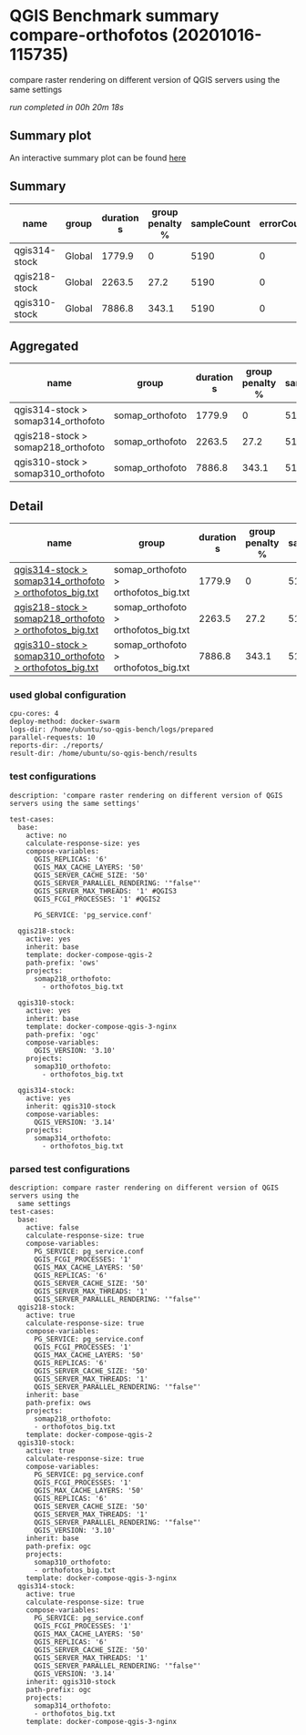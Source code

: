 # QGIS Benchmark summary compare-orthofotos (20201016-115735)


compare raster rendering on different version of QGIS servers using the same settings

_run completed in 00h 20m 18s_
## Summary plot
An interactive summary plot can be found [here](report_compare-orthofotos_20201016-115735_plot.html)

## Summary
| name          | group   |   duration s |   group penalty % |   sampleCount |   errorCount |   memMaxMB |   memAvgMB |   memMinMB |   cpuMax% |   cpuAvg% |   cpuMin% |   errorPct |
|---------------|---------|--------------|-------------------|---------------|--------------|------------|------------|------------|-----------|-----------|-----------|------------|
| qgis314-stock | Global  |       1779.9 |               0   |          5190 |            0 |    11762   |     9800.7 |     2723.3 |      91.4 |      75.3 |      15.5 |          0 |
| qgis218-stock | Global  |       2263.5 |              27.2 |          5190 |            0 |     8627.8 |     7518.4 |     2400.1 |     100   |      99   |      13.5 |          0 |
| qgis310-stock | Global  |       7886.8 |             343.1 |          5190 |            0 |    20490.2 |    17692.2 |     2640.6 |      89.6 |      74.7 |      16.5 |          0 |

## Aggregated
| name                               | group           |   duration s |   group penalty % |   sampleCount |   errorCount |   memMaxMB |   memAvgMB |   memMinMB |   cpuMax% |   cpuAvg% |   cpuMin% |   errorPct |
|------------------------------------|-----------------|--------------|-------------------|---------------|--------------|------------|------------|------------|-----------|-----------|-----------|------------|
| qgis314-stock > somap314_orthofoto | somap_orthofoto |       1779.9 |               0   |          5190 |            0 |    11762   |     9800.7 |     2723.3 |      91.4 |      75.3 |      15.5 |          0 |
| qgis218-stock > somap218_orthofoto | somap_orthofoto |       2263.5 |              27.2 |          5190 |            0 |     8627.8 |     7518.4 |     2400.1 |     100   |      99   |      13.5 |          0 |
| qgis310-stock > somap310_orthofoto | somap_orthofoto |       7886.8 |             343.1 |          5190 |            0 |    20490.2 |    17692.2 |     2640.6 |      89.6 |      74.7 |      16.5 |          0 |

## Detail
| name                                                                                                                                                                                      | group                                |   duration s |   group penalty % |   sampleCount |   errorCount |   errorPct |   meanResTime |   medianResTime |   minResTime |   maxResTime |   pct1ResTime |   pct2ResTime |   pct3ResTime |   throughput |   receivedKBytesPerSec |   sentKBytesPerSec |   responseSizeMB |   memMaxMB |   memAvgMB |   memMinMB |   cpuMax% |   cpuAvg% |   cpuMin% |
|-------------------------------------------------------------------------------------------------------------------------------------------------------------------------------------------|--------------------------------------|--------------|-------------------|---------------|--------------|------------|---------------|-----------------|--------------|--------------|---------------|---------------|---------------|--------------|------------------------|--------------------|------------------|------------|------------|------------|-----------|-----------|-----------|
| [qgis314-stock > somap314_orthofoto > orthofotos_big.txt](../results/details/compare-orthofotos/20201016-115735/qgis314-stock/somap314_orthofoto/orthofotos_big.txt/dashboard/index.html) | somap_orthofoto > orthofotos_big.txt |       1779.9 |               0   |          5190 |            0 |          0 |       342.956 |           284.5 |            6 |         5157 |         617.9 |        812.45 |       1384.32 |     28.9256  |               11737.8  |           11.4766  |           2056.7 |    11762   |     9800.7 |     2723.3 |      91.4 |      75.3 |      15.5 |
| [qgis218-stock > somap218_orthofoto > orthofotos_big.txt](../results/details/compare-orthofotos/20201016-115735/qgis218-stock/somap218_orthofoto/orthofotos_big.txt/dashboard/index.html) | somap_orthofoto > orthofotos_big.txt |       2263.5 |              27.2 |          5190 |            0 |          0 |       436.128 |           351   |            2 |         7622 |         692.8 |        945.45 |       2218    |     22.7921  |                9257.64 |            9.0431  |           2058.6 |     8627.8 |     7518.4 |     2400.1 |     100   |      99   |      13.5 |
| [qgis310-stock > somap310_orthofoto > orthofotos_big.txt](../results/details/compare-orthofotos/20201016-115735/qgis310-stock/somap310_orthofoto/orthofotos_big.txt/dashboard/index.html) | somap_orthofoto > orthofotos_big.txt |       7886.8 |             343.1 |          5190 |            0 |          0 |      1519.61  |           980.5 |            8 |        14126 |        3583.6 |       4301.45 |       6821.16 |      6.55441 |                2583.48 |            2.60055 |           1997.7 |    20490.2 |    17692.2 |     2640.6 |      89.6 |      74.7 |      16.5 |

### used global configuration

```
cpu-cores: 4
deploy-method: docker-swarm
logs-dir: /home/ubuntu/so-qgis-bench/logs/prepared
parallel-requests: 10
reports-dir: ./reports/
result-dir: /home/ubuntu/so-qgis-bench/results

```
### test configurations

```
description: 'compare raster rendering on different version of QGIS servers using the same settings'

test-cases:
  base:
    active: no
    calculate-response-size: yes
    compose-variables:
      QGIS_REPLICAS: '6'
      QGIS_MAX_CACHE_LAYERS: '50'
      QGIS_SERVER_CACHE_SIZE: '50'
      QGIS_SERVER_PARALLEL_RENDERING: '"false"'
      QGIS_SERVER_MAX_THREADS: '1' #QGIS3
      QGIS_FCGI_PROCESSES: '1' #QGIS2

      PG_SERVICE: 'pg_service.conf'

  qgis218-stock:
    active: yes
    inherit: base
    template: docker-compose-qgis-2
    path-prefix: 'ows'
    projects:
      somap218_orthofoto:
        - orthofotos_big.txt

  qgis310-stock:
    active: yes
    inherit: base
    template: docker-compose-qgis-3-nginx
    path-prefix: 'ogc'
    compose-variables:
      QGIS_VERSION: '3.10'
    projects:
      somap310_orthofoto:
        - orthofotos_big.txt

  qgis314-stock:
    active: yes
    inherit: qgis310-stock
    compose-variables:
      QGIS_VERSION: '3.14'
    projects:
      somap314_orthofoto:
        - orthofotos_big.txt

```
### parsed test configurations

```
description: compare raster rendering on different version of QGIS servers using the
  same settings
test-cases:
  base:
    active: false
    calculate-response-size: true
    compose-variables:
      PG_SERVICE: pg_service.conf
      QGIS_FCGI_PROCESSES: '1'
      QGIS_MAX_CACHE_LAYERS: '50'
      QGIS_REPLICAS: '6'
      QGIS_SERVER_CACHE_SIZE: '50'
      QGIS_SERVER_MAX_THREADS: '1'
      QGIS_SERVER_PARALLEL_RENDERING: '"false"'
  qgis218-stock:
    active: true
    calculate-response-size: true
    compose-variables:
      PG_SERVICE: pg_service.conf
      QGIS_FCGI_PROCESSES: '1'
      QGIS_MAX_CACHE_LAYERS: '50'
      QGIS_REPLICAS: '6'
      QGIS_SERVER_CACHE_SIZE: '50'
      QGIS_SERVER_MAX_THREADS: '1'
      QGIS_SERVER_PARALLEL_RENDERING: '"false"'
    inherit: base
    path-prefix: ows
    projects:
      somap218_orthofoto:
      - orthofotos_big.txt
    template: docker-compose-qgis-2
  qgis310-stock:
    active: true
    calculate-response-size: true
    compose-variables:
      PG_SERVICE: pg_service.conf
      QGIS_FCGI_PROCESSES: '1'
      QGIS_MAX_CACHE_LAYERS: '50'
      QGIS_REPLICAS: '6'
      QGIS_SERVER_CACHE_SIZE: '50'
      QGIS_SERVER_MAX_THREADS: '1'
      QGIS_SERVER_PARALLEL_RENDERING: '"false"'
      QGIS_VERSION: '3.10'
    inherit: base
    path-prefix: ogc
    projects:
      somap310_orthofoto:
      - orthofotos_big.txt
    template: docker-compose-qgis-3-nginx
  qgis314-stock:
    active: true
    calculate-response-size: true
    compose-variables:
      PG_SERVICE: pg_service.conf
      QGIS_FCGI_PROCESSES: '1'
      QGIS_MAX_CACHE_LAYERS: '50'
      QGIS_REPLICAS: '6'
      QGIS_SERVER_CACHE_SIZE: '50'
      QGIS_SERVER_MAX_THREADS: '1'
      QGIS_SERVER_PARALLEL_RENDERING: '"false"'
      QGIS_VERSION: '3.14'
    inherit: qgis310-stock
    path-prefix: ogc
    projects:
      somap314_orthofoto:
      - orthofotos_big.txt
    template: docker-compose-qgis-3-nginx

```